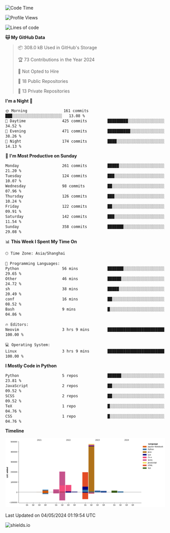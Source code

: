 <!--START_SECTION:waka-->
![Code Time](http://img.shields.io/badge/Code%20Time-420%20hrs%2015%20mins-blue)

![Profile Views](http://img.shields.io/badge/Profile%20Views-0-blue)

![Lines of code](https://img.shields.io/badge/From%20Hello%20World%20I%27ve%20Written-1.1%20million%20lines%20of%20code-blue)

**🐱 My GitHub Data** 

> 📦 308.0 kB Used in GitHub's Storage 
 > 
> 🏆 73 Contributions in the Year 2024
 > 
> 🚫 Not Opted to Hire
 > 
> 📜 18 Public Repositories 
 > 
> 🔑 13 Private Repositories 
 > 
**I'm a Night 🦉** 

```text
🌞 Morning                161 commits         ███░░░░░░░░░░░░░░░░░░░░░░   13.08 % 
🌆 Daytime                425 commits         █████████░░░░░░░░░░░░░░░░   34.52 % 
🌃 Evening                471 commits         ██████████░░░░░░░░░░░░░░░   38.26 % 
🌙 Night                  174 commits         ████░░░░░░░░░░░░░░░░░░░░░   14.13 % 
```
📅 **I'm Most Productive on Sunday** 

```text
Monday                   261 commits         █████░░░░░░░░░░░░░░░░░░░░   21.20 % 
Tuesday                  124 commits         ███░░░░░░░░░░░░░░░░░░░░░░   10.07 % 
Wednesday                98 commits          ██░░░░░░░░░░░░░░░░░░░░░░░   07.96 % 
Thursday                 126 commits         ███░░░░░░░░░░░░░░░░░░░░░░   10.24 % 
Friday                   122 commits         ██░░░░░░░░░░░░░░░░░░░░░░░   09.91 % 
Saturday                 142 commits         ███░░░░░░░░░░░░░░░░░░░░░░   11.54 % 
Sunday                   358 commits         ███████░░░░░░░░░░░░░░░░░░   29.08 % 
```


📊 **This Week I Spent My Time On** 

```text
🕑︎ Time Zone: Asia/Shanghai

💬 Programming Languages: 
Python                   56 mins             ███████░░░░░░░░░░░░░░░░░░   29.65 % 
Other                    46 mins             ██████░░░░░░░░░░░░░░░░░░░   24.72 % 
sh                       38 mins             █████░░░░░░░░░░░░░░░░░░░░   20.49 % 
conf                     16 mins             ██░░░░░░░░░░░░░░░░░░░░░░░   08.52 % 
Bash                     9 mins              █░░░░░░░░░░░░░░░░░░░░░░░░   04.86 % 

🔥 Editors: 
Neovim                   3 hrs 9 mins        █████████████████████████   100.00 % 

💻 Operating System: 
Linux                    3 hrs 9 mins        █████████████████████████   100.00 % 
```

**I Mostly Code in Python** 

```text
Python                   5 repos             ██████░░░░░░░░░░░░░░░░░░░   23.81 % 
JavaScript               2 repos             ██░░░░░░░░░░░░░░░░░░░░░░░   09.52 % 
SCSS                     2 repos             ██░░░░░░░░░░░░░░░░░░░░░░░   09.52 % 
TeX                      1 repo              █░░░░░░░░░░░░░░░░░░░░░░░░   04.76 % 
CSS                      1 repo              █░░░░░░░░░░░░░░░░░░░░░░░░   04.76 % 
```



**Timeline**

![Lines of Code chart](https://raw.githubusercontent.com/kopp4/kopp4/main/assets/bar_graph.png)


 Last Updated on 04/05/2024 01:19:54 UTC
<!--END_SECTION:waka-->
![shields.io](https://img.shields.io/github/commit-activity/w/kopp4/kopp4?color=g&label=abusing%20bot&style=flat-square)
